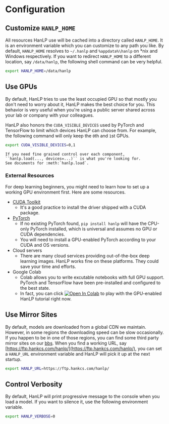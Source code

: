 # Configuration

## Customize ``HANLP_HOME``

All resources HanLP use will be cached into a directory called `HANLP_HOME`. 
It is an environment variable which you can customize to any path you like. 
By default, `HANLP_HOME` resolves to `~/.hanlp` and `%appdata%\hanlp` on *nix and Windows respectively. 
If you want to redirect `HANLP_HOME` to a different location, say `/data/hanlp`, the following shell command can be very helpful.

```bash
export HANLP_HOME=/data/hanlp
```

## Use GPUs

By default, HanLP tries to use the least occupied GPU so that mostly you don't need to worry about it, HanLP makes the best choice for you. This behavior is very useful when you're using a public server shared across your lab or company with your colleagues. 

HanLP also honors the ``CUDA_VISIBLE_DEVICES`` used by PyTorch and TensorFlow to limit which devices HanLP can choose from. For example, the following command will only keep the `0`th and `1`st GPUs.

```bash
export CUDA_VISIBLE_DEVICES=0,1
```

```{eval-rst}
If you need fine grained control over each component, ``hanlp.load(..., devices=...)`` is what you're looking for.
See documents for :meth:`hanlp.load`.
```

### External Resources

For deep learning beginners, you might need to learn how to set up a working GPU environment first. Here are some 
resources.

- [CUDA Toolkit](https://developer.nvidia.com/cuda-toolkit)
    - It's a good practice to install the driver shipped with a CUDA package. 
- [PyTorch](https://pytorch.org/get-started/locally/)
    - If no existing PyTorch found, `pip install hanlp` will have the CPU-only PyTorch installed, which is universal and assumes no GPU or CUDA dependencies. 
    - You will need to install a GPU-enabled PyTorch according to your CUDA and OS versions.
- Cloud servers
    - There are many cloud services providing out-of-the-box deep learning images. HanLP works fine on these platforms. 
        They could save your time and efforts.
- Google Colab
    - Colab allows you to write excutable notebooks with full GPU support. PyTorch and TensorFlow have been pre-installed and configured to the best state.
    - In fact, you can click [![Open In Colab](https://file.hankcs.com/img/colab-badge.svg)](https://colab.research.google.com/drive/1KPX6t1y36TOzRIeB4Kt3uJ1twuj6WuFv?usp=sharing) to play with the GPU-enabled HanLP tutorial right now.


## Use Mirror Sites

By default, models are downloaded from a global CDN we maintain. However, in some regions the downloading speed can 
be slow occasionally. If you happen to be in one of those regions, you can find some third party mirror sites 
on our [bbs](https://bbs.hankcs.com/). When you find a working URL, say 
[https://ftp.hankcs.com/hanlp/](https://ftp.hankcs.com/hanlp/), you can set a `HANLP_URL` 
environment variable and HanLP will pick it up at the next startup.

```bash
export HANLP_URL=https://ftp.hankcs.com/hanlp/
```

## Control Verbosity

By default, HanLP will print progressive message to the console when you load a model. If you want to silence it, use the 
following environment variable.

```bash
export HANLP_VERBOSE=0
```

